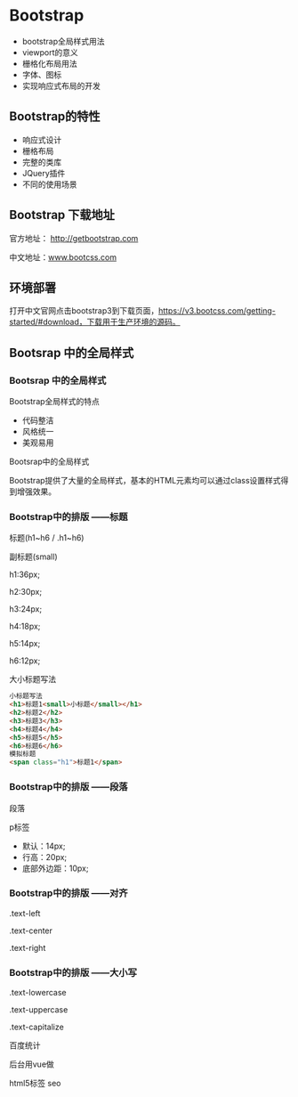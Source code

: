 # Bootstrap

- bootstrap全局样式用法
- viewport的意义
- 栅格化布局用法
- 字体、图标
- 实现响应式布局的开发

## Bootstrap的特性

- 响应式设计
- 栅格布局
- 完整的类库
- JQuery插件
- 不同的使用场景

## Bootstrap 下载地址

官方地址： http://getbootstrap.com

中文地址：www.bootcss.com

## 环境部署

打开中文官网点击bootstrap3到下载页面，https://v3.bootcss.com/getting-started/#download，下载用于生产环境的源码。

## Bootsrap 中的全局样式

### Bootsrap 中的全局样式

Bootstrap全局样式的特点

- 代码整洁
- 风格统一
- 美观易用

Bootsrap中的全局样式

Bootstrap提供了大量的全局样式，基本的HTML元素均可以通过class设置样式得到增强效果。

### Bootstrap中的排版 ——标题

标题(h1~h6 / .h1~h6)

副标题(small)

h1:36px;

h2:30px;

h3:24px;

h4:18px;

h5:14px;

h6:12px;

大小标题写法

```html
小标题写法
<h1>标题1<small>小标题</small></h1>
<h2>标题2</h2>
<h3>标题3</h3>
<h4>标题4</h4>
<h5>标题5</h5>
<h6>标题6</h6>
模拟标题
<span class="h1">标题1</span>
```

### Bootstrap中的排版 ——段落

段落 

p标签

- 默认：14px;
- 行高：20px;
- 底部外边距：10px;

### Bootstrap中的排版 ——对齐

.text-left

.text-center

.text-right

### Bootstrap中的排版 ——大小写

.text-lowercase

.text-uppercase

.text-capitalize



百度统计

后台用vue做

html5标签 seo